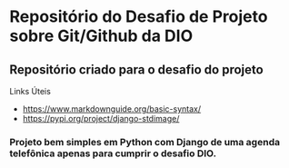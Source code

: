 # Repositório do Desafio de Projeto sobre Git/Github da DIO
## Repositório criado para o desafio do projeto

Links Úteis
* https://www.markdownguide.org/basic-syntax/
* https://pypi.org/project/django-stdimage/

### Projeto bem simples em Python com Django de uma agenda telefônica apenas para cumprir o desafio DIO.
